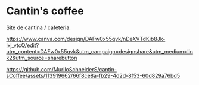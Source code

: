 # Cantin's coffee
Site de cantina / cafeteria.

https://www.canva.com/design/DAFw0x55qvk/nDeXVTdKib8Jk-lxj_vtcQ/edit?utm_content=DAFw0x55qvk&utm_campaign=designshare&utm_medium=link2&utm_source=sharebutton


https://github.com/MuriloSchneiderS/cantin-sCoffee/assets/113919662/66f8ce8a-fb29-4d2d-8f53-60d829a76bd5

